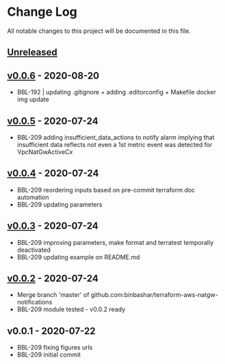 # Change Log

All notable changes to this project will be documented in this file.

<a name="unreleased"></a>
## [Unreleased]



<a name="v0.0.6"></a>
## [v0.0.6] - 2020-08-20

- BBL-192 | updating .gitignore + adding .editorconfig + Makefile docker img update


<a name="v0.0.5"></a>
## [v0.0.5] - 2020-07-24

- BBL-209 adding insufficient_data_actions to notify alarm implying that insufficient data reflects not even a 1st metric event was detected for VpcNatGwActiveCx


<a name="v0.0.4"></a>
## [v0.0.4] - 2020-07-24

- BBL-209 reordering inputs based on pre-commit terraform doc automation
- BBL-209 updating parameters


<a name="v0.0.3"></a>
## [v0.0.3] - 2020-07-24

- BBL-209 improving parameters, make format and terratest temporally deactivated
- BBL-209 updating example on README.md


<a name="v0.0.2"></a>
## [v0.0.2] - 2020-07-24

- Merge branch 'master' of github.com:binbashar/terraform-aws-natgw-notifications
- BBL-209 module tested - v0.0.2 ready


<a name="v0.0.1"></a>
## v0.0.1 - 2020-07-22

- BBL-209 fixing figures urls
- BBL-209 initial commit


[Unreleased]: https://github.com/binbashar/terraform-aws-natgw-notifications/compare/v0.0.6...HEAD
[v0.0.6]: https://github.com/binbashar/terraform-aws-natgw-notifications/compare/v0.0.5...v0.0.6
[v0.0.5]: https://github.com/binbashar/terraform-aws-natgw-notifications/compare/v0.0.4...v0.0.5
[v0.0.4]: https://github.com/binbashar/terraform-aws-natgw-notifications/compare/v0.0.3...v0.0.4
[v0.0.3]: https://github.com/binbashar/terraform-aws-natgw-notifications/compare/v0.0.2...v0.0.3
[v0.0.2]: https://github.com/binbashar/terraform-aws-natgw-notifications/compare/v0.0.1...v0.0.2
